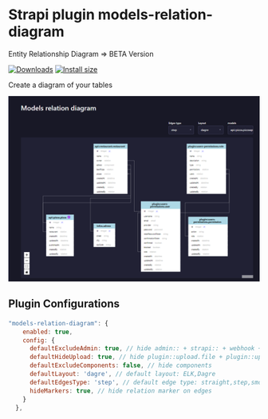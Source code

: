 # Strapi plugin models-relation-diagram

Entity Relationship Diagram => BETA Version

[![Downloads](https://img.shields.io/npm/dm/strapi4-models-relation-diagram?style=for-the-badge)](https://www.npmjs.com/package/strapi4-models-relation-diagram)
[![Install size](https://img.shields.io/npm/l/strapi-plugin-server-route-permission?style=for-the-badge)](https://github.com/PaulRichez/strapi4-plugin-route-permission/blob/main/Licence)

Create a diagram of your tables

![Alt text](images/v1.png)

## Plugin Configurations
```js
"models-relation-diagram": {
    enabled: true,
    config: {
      defaultExcludeAdmin: true, // hide admin:: + strapi:: + webhook + plugin::i18n.locale + plugin::content-releases
      defaultHideUpload: true, // hide plugin::upload.file + plugin::upload.folder
      defaultExcludeComponents: false, // hide components
      defaultLayout: 'dagre', // default layout: ELK,Dagre
      defaultEdgesType: 'step', // default edge type: straight,step,smoothstep,bezier
      hideMarkers: true, // hide relation marker on edges 
    }
  },
```
